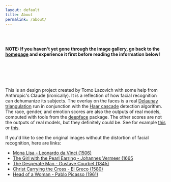 ```yaml
---
layout: default
title: About
permalink: /about/
---
```



<br><br>

**NOTE: If you haven't yet gone through the image gallery, go back to the [homepage](/ARTificial/) and experience it first before reading the information below!**

<br><br><br><br>

This is an design project created by Tomo Lazovich with some help from Anthropic's Claude (ironically). It is a reflection of how facial recognition can dehumanize its subjects. The overlay on the faces is a real [Delaunay triangulation](https://en.wikipedia.org/wiki/Delaunay_triangulation) run in conjunction with the [Haar cascade](https://docs.opencv.org/3.4/db/d28/tutorial_cascade_classifier.html) detection algorithm. The race, gender, and emotion scores are also the outputs of real models, computed with tools from the [deepface](https://github.com/serengil/deepface) package. The other scores are not the outputs of real models, but they definitely could be. See for example [this](https://www.bbc.com/news/technology-41188560) or [this](https://www.wired.com/story/algorithm-predicts-criminality-based-face-sparks-furor/). 

If you'd like to see the original images without the distortion of facial recognition, here are links:

- [Mona Lisa - Leonardo da Vinci (1506)](https://upload.wikimedia.org/wikipedia/commons/e/ec/Mona_Lisa%2C_by_Leonardo_da_Vinci%2C_from_C2RMF_retouched.jpg)
- [The Girl with the Pearl Earring - Johannes Vermeer (1665](https://commons.wikimedia.org/wiki/File:Johannes_Vermeer_(1632-1675)_-_The_Girl_With_The_Pearl_Earring_(1665).jpg)
- [The Desperate Man - Gustave Courbet (1845)](https://en.wikipedia.org/wiki/Le_D%C3%A9sesp%C3%A9r%C3%A9#/media/File:Gustave_Courbet_-_Le_D%C3%A9sesp%C3%A9r%C3%A9_(1843).jpg)
- [Christ Carrying the Cross - El Greco (1580)](https://en.wikipedia.org/wiki/Christ_Carrying_the_Cross_(El_Greco,_New_York)#/media/File:Cristo_abrazado_a_la_cruz_El_Greco.jpg)
- [Head of a Woman - Pablo Picasso (1961)](https://www.pablopicasso.org/head-of-a-woman.jsp)
